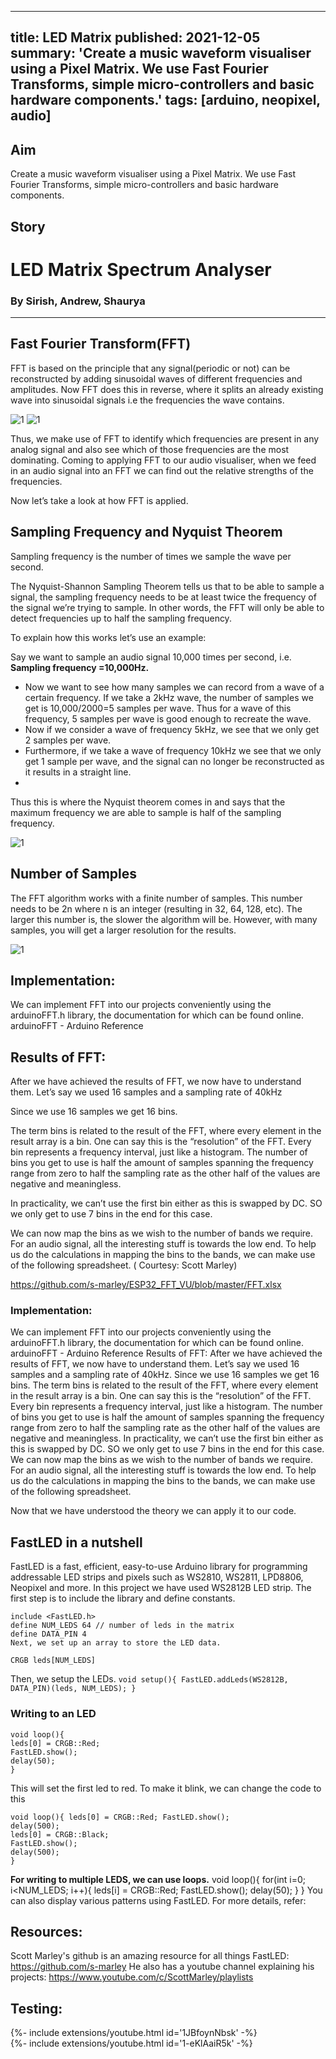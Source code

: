 <!-- ---
title: LED Matrix
tags: [arduino, neopixel, audio]
layout: article
mode: normal
type: article
sharing: true
author: Automation and Robotics Club
show_author_profile: true
show_title: true
full_width: false
header: true
cover: /assets/images/blog/thumbnails/LED Matrix.png
--- -->
---
title:  LED Matrix
published: 2021-12-05
summary: 'Create a music waveform visualiser using a Pixel Matrix. We use Fast Fourier Transforms, simple micro-controllers and basic hardware components.'
tags: [arduino, neopixel, audio]
---
## Aim
Create a music waveform visualiser using a Pixel Matrix. We use Fast Fourier Transforms, simple micro-controllers and basic hardware components.
<!--more-->
## Story
# LED Matrix Spectrum Analyser
### By Sirish, Andrew, Shaurya
---

## Fast Fourier Transform(FFT)
 
FFT is based on the principle that any signal(periodic or not) can be reconstructed by adding sinusoidal waves of different frequencies and amplitudes. Now FFT does this in reverse, where it splits an already existing wave into sinusoidal signals i.e the frequencies the wave contains.


<Image
  src='/static/images/blog/LED-Matrix/1.png'
  alt='1'
  width='auto'
  height='auto'
/>
<Image
  src='/static/images/blog/LED-Matrix/2.png'
  alt='1'
  width='auto'
  height='auto'
/>






Thus, we make use of FFT to identify which frequencies are present in any analog signal and also see which of those frequencies are the most dominating.
Coming to applying FFT to our audio visualiser, when we feed in an audio signal into an FFT we can find out the relative strengths of the frequencies.

Now let’s take a look at how FFT is applied.

## Sampling Frequency and Nyquist Theorem
Sampling frequency is the number of times we sample the wave per second.

The Nyquist-Shannon Sampling Theorem tells us that to be able to sample a signal, the sampling frequency needs to be at least twice the frequency of the signal we’re trying to sample.
In other words, the FFT will only be able to detect frequencies up to half the sampling frequency.

To explain how this works let’s use an example:

Say we want to sample an audio signal 10,000 times per second, i.e. 
**Sampling frequency =10,000Hz.**
- Now we want to see how many samples we can record from a wave of a certain frequency.
If we take a 2kHz wave, the number of samples we get is 10,000/2000=5 samples per wave.
Thus for a wave of this frequency, 5 samples per wave is good enough to recreate the wave.
- Now if we consider a wave of frequency 5kHz, we see that we only get 2 samples per wave.
- Furthermore, if we take a wave of frequency 10kHz we see that we only get 1 sample per wave, and the signal can no longer be reconstructed as it results in a straight line.
- 
Thus this is where the Nyquist theorem comes in and says that the maximum frequency we are able to sample is half of the sampling frequency.

<Image
  src='/static/images/blog/LED-Matrix/3.png'
  alt='1'
  width='auto'
  height='auto'
/>




## Number of Samples
The FFT algorithm works with a finite number of samples. This number needs to be 2n where n is an integer (resulting in 32, 64, 128, etc). The larger this number is, the slower the algorithm will be. However, with many samples, you will get a larger resolution for the results.

<Image
  src='/static/images/blog/LED-Matrix/4.png'
  alt='1'
  width='auto'
  height='auto'
/>


## Implementation:
We can implement FFT into our projects conveniently using the arduinoFFT.h library, the documentation for which can be found online.
arduinoFFT - Arduino Reference

## Results of FFT:

After we have achieved the results of FFT, we now have to understand them.
Let’s say we used 16 samples and a sampling rate of 40kHz

Since we use 16 samples we get 16 bins.

The term bins is related to the result of the FFT, where every element in the result array is a bin. One can say this is the “resolution” of the FFT. Every bin represents a frequency interval, just like a histogram. The number of bins you get to use is half the amount of samples spanning the frequency range from zero to half the sampling rate as the other half of the values are negative and meaningless.

In practicality, we can’t use the first bin either as this is swapped by DC. SO we only get to use 7 bins in the end for this case.

We can now map the bins as we wish to the number of bands we require.
For an audio signal, all the interesting stuff is towards the low end.
To help us do the calculations in mapping the bins to the bands, we can make use of the following spreadsheet. ( Courtesy: Scott Marley)

https://github.com/s-marley/ESP32_FFT_VU/blob/master/FFT.xlsx


### Implementation:
We can implement FFT into our projects conveniently using the arduinoFFT.h library, the documentation for which can be found online.
arduinoFFT - Arduino Reference
Results of FFT:
After we have achieved the results of FFT, we now have to understand them.
Let’s say we used 16 samples and a sampling rate of 40kHz.
Since we use 16 samples we get 16 bins.
The term bins is related to the result of the FFT, where every element in the result array is a bin. One can say this is the “resolution” of the FFT. Every bin represents a frequency interval, just like a histogram. The number of bins you get to use is half the amount of samples spanning the frequency range from zero to half the sampling rate as the other half of the values are negative and meaningless.
In practicality, we can’t use the first bin either as this is swapped by DC. SO we only get to use 7 bins in the end for this case.
We can now map the bins as we wish to the number of bands we require.
For an audio signal, all the interesting stuff is towards the low end. To help us do the calculations in mapping the bins to the bands, we can make use of the following spreadsheet.

Now that we have understood the theory we can apply it to our code.

## FastLED in a nutshell

FastLED is a fast, efficient, easy-to-use Arduino library for programming addressable LED strips and pixels such as WS2810, WS2811,
LPD8806, Neopixel and more. In this project we have used WS2812B LED strip. The first step is to include the library and define constants. 
```
include <FastLED.h> 
define NUM_LEDS 64 // number of leds in the matrix 
define DATA_PIN 4 
Next, we set up an array to store the LED data.

CRGB leds[NUM_LEDS]
```
Then, we setup the LEDs.
`void setup(){ FastLED.addLeds(WS2812B, DATA_PIN)(leds, NUM_LEDS); }` 

### Writing to an LED 
```
void loop(){
leds[0] = CRGB::Red;
FastLED.show();
delay(50);
}
```

This will set the first led to red. To make it blink, we can change the code to this
```
void loop(){ leds[0] = CRGB::Red; FastLED.show();
delay(500); 
leds[0] = CRGB::Black;
FastLED.show();
delay(500);
}
``` 
**For writing to multiple LEDS, we can use loops.**
void loop(){ for(int i=0; i<NUM_LEDS; i++){ leds[i] = CRGB::Red;
FastLED.show(); delay(50); } } 
You can also display various patterns using FastLED.
For more details, refer:

## Resources: 

Scott Marley's github is an amazing resource for all things FastLED: https://github.com/s-marley
He also has a youtube channel explaining his projects: https://www.youtube.com/c/ScottMarley/playlists

## Testing:

<div>{%- include extensions/youtube.html id='1JBfoynNbsk' -%}</div>

<div>{%- include extensions/youtube.html id='1-eKlAaiR5k' -%}</div>

